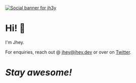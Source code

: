 [![Social banner for jh3y](https://github.com/jh3y/jh3y/raw/master/assets/optimised-banner.svg)](https://twitter.com/jh3yy)

# Hi! :wave:

I'm Jhey.

For enquiries, reach out @ jhey@jhey.dev or over on [Twitter](https://twitter.com/jh3yy).

<h1><i>Stay awesome!</i></h1>

